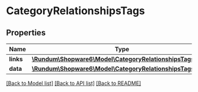 # CategoryRelationshipsTags

## Properties
Name | Type | Description | Notes
------------ | ------------- | ------------- | -------------
**links** | [**\Rundum\Shopware6\Model\CategoryRelationshipsTagsLinks**](CategoryRelationshipsTagsLinks.md) |  | [optional] 
**data** | [**\Rundum\Shopware6\Model\CategoryRelationshipsTagsData[]**](CategoryRelationshipsTagsData.md) |  | [optional] 

[[Back to Model list]](../../README.md#documentation-for-models) [[Back to API list]](../../README.md#documentation-for-api-endpoints) [[Back to README]](../../README.md)

